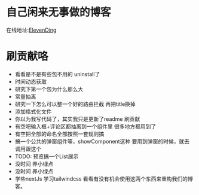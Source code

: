 # 自己闲来无事做的博客
在线地址:[ElevenDing](https://dingshiyi.top)
# 刷贡献咯

- 看看是不是有些包不用的 uninstall了
- 时间动态获取
- 研究下第一个包为什么那么大
- 常量抽离
- 研究一下怎么可以整一个好的路由拦截 再把title换掉
- 添加格式化文件
- 你以为我写代码了，其实我只是更新了readme 刷贡献
- 有空吧输入框+评论区都抽离到一个组件里 很多地方都用到了
- 有空把全部的命名全部按照一套规则搞
- 搞一个公共的弹窗组件等，showComponent这种 要用到弹窗的时候，就去调用跟这个
- TODO: 预览搞一个List展示
- 没时间 养小绿点
- 没时间 养小绿点
- 学些nextJs 学习tailwindcss  看看有没有机会使用这两个东西来重构我们的博客。